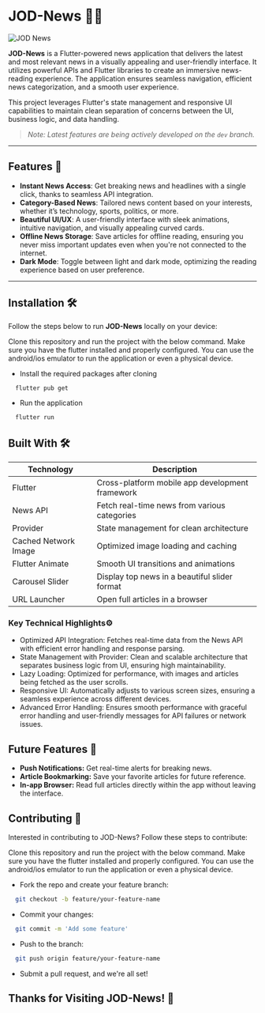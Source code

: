 # JOD-News 📱📰

![JOD News](https://github.com/user-attachments/assets/6d7a5ad1-2b8a-438f-88a7-98faa829065c)

**JOD-News** is a Flutter-powered news application that delivers the latest and most relevant news in a visually appealing and user-friendly interface. It utilizes powerful APIs and Flutter libraries to create an immersive news-reading experience. The application ensures seamless navigation, efficient news categorization, and a smooth user experience.

This project leverages Flutter's state management and responsive UI capabilities to maintain clean separation of concerns between the UI, business logic, and data handling.

> *Note: Latest features are being actively developed on the `dev` branch.*

---

## Features 🎯

- **Instant News Access**: Get breaking news and headlines with a single click, thanks to seamless API integration.
- **Category-Based News**: Tailored news content based on your interests, whether it’s technology, sports, politics, or more.
- **Beautiful UI/UX**: A user-friendly interface with sleek animations, intuitive navigation, and visually appealing curved cards.
- **Offline News Storage**: Save articles for offline reading, ensuring you never miss important updates even when you're not connected to the internet.
- **Dark Mode**: Toggle between light and dark mode, optimizing the reading experience based on user preference.

---

## Installation 🛠️

Follow the steps below to run **JOD-News** locally on your device:

Clone this repository and run the project with the below command. Make sure you have the flutter installed and properly configured. You can use the android/ios emulator to run the application or even a physical device.


- Install the required packages after cloning 

```bash
  flutter pub get
```

- Run the application
```bash
  flutter run 
```
## Built With 🛠️

| Technology | Description |
|---|---|
| Flutter | Cross-platform mobile app development framework |
| News API | Fetch real-time news from various categories |
| Provider | State management for clean architecture |
| Cached Network Image | Optimized image loading and caching |
| Flutter Animate | Smooth UI transitions and animations |
| Carousel Slider | Display top news in a beautiful slider format |
| URL Launcher | Open full articles in a browser |

### Key Technical Highlights⚙️

* Optimized API Integration: Fetches real-time data from the News API with efficient error handling and response parsing.
* State Management with Provider: Clean and scalable architecture that separates business logic from UI, ensuring high maintainability.
* Lazy Loading: Optimized for performance, with images and articles being fetched as the user scrolls.
* Responsive UI: Automatically adjusts to various screen sizes, ensuring a seamless experience across different devices.
* Advanced Error Handling: Ensures smooth performance with graceful error handling and user-friendly messages for API failures or network issues.

## Future Features 🌟

- **Push Notifications:** Get real-time alerts for breaking news.
- **Article Bookmarking:** Save your favorite articles for future reference.
- **In-app Browser:** Read full articles directly within the app without leaving the interface.

## Contributing 🤝

Interested in contributing to JOD-News? Follow these steps to contribute:

Clone this repository and run the project with the below command. Make sure you have the flutter installed and properly configured. You can use the android/ios emulator to run the application or even a physical device.


- Fork the repo and create your feature branch:

```bash
  git checkout -b feature/your-feature-name
```

- Commit your changes:
```bash
  git commit -m 'Add some feature'
```

- Push to the branch:
```bash
  git push origin feature/your-feature-name
```

- Submit a pull request, and we're all set!

##  Thanks for Visiting JOD-News! 🎉
